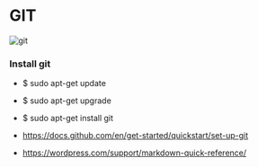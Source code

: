 # GIT


![git](https://user-images.githubusercontent.com/85587286/160303499-c375e401-abdf-4c99-906e-9f5373ee4e14.jpeg)


### Install git

* $ sudo apt-get update

* $ sudo apt-get upgrade

* $ sudo apt-get install git

* https://docs.github.com/en/get-started/quickstart/set-up-git

* https://wordpress.com/support/markdown-quick-reference/
